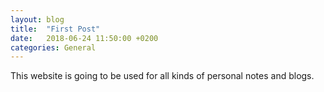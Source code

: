 ```yaml
---
layout: blog 
title:  "First Post"
date:   2018-06-24 11:50:00 +0200
categories: General 
---
```


This website is going to be used for all kinds of personal notes and blogs.


